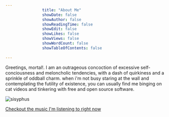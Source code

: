 ```yaml
---
                title: "About Me"
                showDate: false
                showAuthor: false
                showReadingTime: false
                showEdit: false
                showLikes: false
                showViews: false
                showWordCount: false
                showTableOfContents: false
                
---
```



Greetings, mortal!. I am an outrageous concoction  of excessive self-conciousness and meloncholic tendencies, with a dash of quirkiness and a sprinkle of
        oddball charm. when i'm not busy staring at the wall and contemplating the futility of existence, you can usually find me binging on cat videos
        and tinkering with free and open source software.

![sisyphus](avatar.jpg "me when")

[Checkout the music I'm listening to right now](lastfm-stats.html)